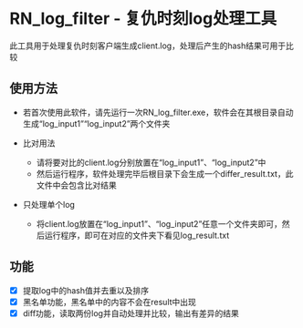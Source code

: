 # RN_log_filter - 复仇时刻log处理工具
此工具用于处理复仇时刻客户端生成client.log，处理后产生的hash结果可用于比较

## 使用方法

- 若首次使用此软件，请先运行一次RN_log_filter.exe，软件会在其根目录自动生成“log_input1”“log_input2”两个文件夹
- 比对用法
    - 请将要对比的client.log分别放置在“log_input1”、“log_input2”中
    - 然后运行程序，软件处理完毕后根目录下会生成一个differ_result.txt，此文件中会包含比对结果

- 只处理单个log
    - 将client.log放置在“log_input1”、“log_input2”任意一个文件夹即可，然后运行程序，即可在对应的文件夹下看见log_result.txt



## 功能
- [x] 提取log中的hash值并去重以及排序
- [x] 黑名单功能，黑名单中的内容不会在result中出现
- [x] diff功能，读取两份log并自动处理并比较，输出有差异的结果
